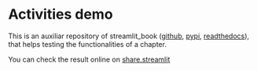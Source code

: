 # Activities demo

This is an auxiliar repository of streamlit_book ([github](https://github.com/sebastiandres/streamlit_book), [pypi](https://pypi.org/project/streamlit-book/), [readthedocs](https://streamlit_book.readthedocs.io/)),
that helps testing the functionalities of a chapter.

You can check the result online on [share.streamlit](https://share.streamlit.io/sebastiandres/stb_chapter_demo_v070/main)
